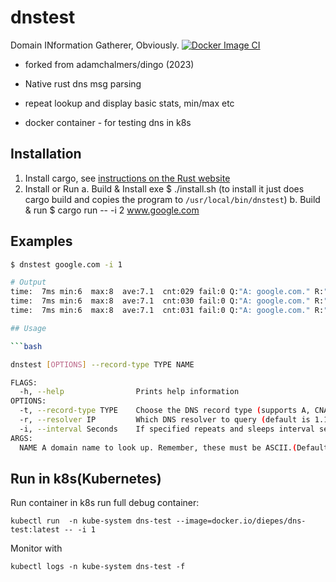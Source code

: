 # dnstest

Domain INformation Gatherer, Obviously.
[![Docker Image CI](https://github.com/diepes/rust-dnstest/actions/workflows/docker-image.yml/badge.svg)](https://github.com/diepes/rust-dnstest/actions/workflows/docker-image.yml)

* forked from adamchalmers/dingo (2023)

* Native rust dns msg parsing
* repeat lookup and display basic stats, min/max etc
* docker container - for testing dns in k8s

## Installation

1. Install cargo, see [instructions on the Rust website](https://doc.rust-lang.org/cargo/getting-started/installation.html)
2. Install or Run
  a. Build & Install exe $ ./install.sh (to install it just does cargo build and copies the program to `/usr/local/bin/dnstest`)
  b. Build & run $ cargo run -- -i 2 www.google.com

## Examples

```sh
$ dnstest google.com -i 1

# Output
time:  7ms min:6  max:8  ave:7.1  cnt:029 fail:0 Q:"A: google.com." R:"1.1.1.1:53" Ans:"A: 142.250.204.14 (TTL 279)..."
time:  7ms min:6  max:8  ave:7.1  cnt:030 fail:0 Q:"A: google.com." R:"1.1.1.1:53" Ans:"A: 142.250.204.14 (TTL 249)..."
time:  7ms min:6  max:8  ave:7.1  cnt:031 fail:0 Q:"A: google.com." R:"1.1.1.1:53" Ans:"A: 172.217.24.46 (TTL 264)...."

## Usage

```bash

dnstest [OPTIONS] --record-type TYPE NAME

FLAGS:
  -h, --help                Prints help information
OPTIONS:
  -t, --record-type TYPE    Choose the DNS record type (supports A, CNAME, SOA and AAAA) (default A)
  -r, --resolver IP         Which DNS resolver to query (default is 1.1.1.1:53)
  -i, --interval Seconds    If specified repeats and sleeps interval seconds between dns queries.
ARGS:
  NAME A domain name to look up. Remember, these must be ASCII.(Default google.com)

```
## Run in k8s(Kubernetes)

Run container in k8s
run full debug container:

    kubectl run  -n kube-system dns-test --image=docker.io/diepes/dns-test:latest -- -i 1

Monitor with

    kubectl logs -n kube-system dns-test -f
